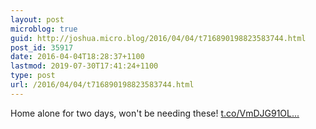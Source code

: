 ```yaml
---
layout: post
microblog: true
guid: http://joshua.micro.blog/2016/04/04/t716890198823583744.html
post_id: 35917
date: 2016-04-04T18:28:37+1100
lastmod: 2019-07-30T17:41:24+1100
type: post
url: /2016/04/04/t716890198823583744.html
---
```

Home alone for two days, won't be needing these! [t.co/VmDJG91OL...](https://t.co/VmDJG91OLc)
